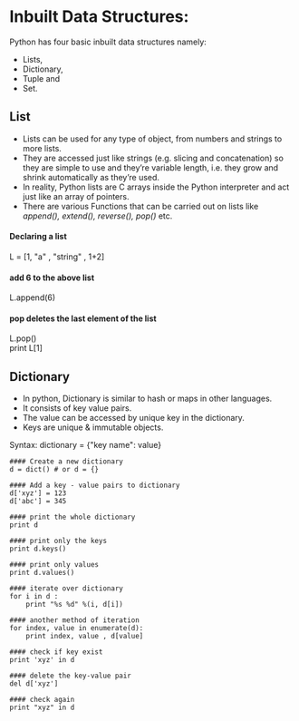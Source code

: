 # Inbuilt Data Structures:

Python has four basic inbuilt data structures namely:
 - Lists, 
 - Dictionary, 
 - Tuple and 
 - Set.

## List

- Lists can be used for any type of object, from numbers and strings to more lists.
- They are accessed just like strings (e.g. slicing and concatenation) so they are simple to use and they’re variable length, i.e. they grow and shrink automatically as they’re used.
- In reality, Python lists are C arrays inside the Python interpreter and act just like an array of pointers.
- There are various Functions that can be carried out on lists like *append(), extend(), reverse(), pop()* etc.

#### Declaring a list 
L = [1, "a" , "string" , 1+2] 

#### add 6 to the above list 
L.append(6) 
  
#### pop deletes the last element of the list 
L.pop()   
print L[1] 

## Dictionary
- In python, Dictionary is similar to hash or maps in other languages. 
- It consists of key value pairs. 
- The value can be accessed by unique key in the dictionary.
- Keys are unique & immutable objects.

Syntax: dictionary = {"key name": value}

```
#### Create a new dictionary  
d = dict() # or d = {} 
  
#### Add a key - value pairs to dictionary 
d['xyz'] = 123
d['abc'] = 345
  
#### print the whole dictionary 
print d 
  
#### print only the keys 
print d.keys() 
  
#### print only values 
print d.values() 
  
#### iterate over dictionary  
for i in d : 
    print "%s %d" %(i, d[i]) 
  
#### another method of iteration 
for index, value in enumerate(d): 
    print index, value , d[value] 
  
#### check if key exist 
print 'xyz' in d 
  
#### delete the key-value pair 
del d['xyz'] 
  
#### check again  
print "xyz" in d 
```
